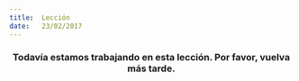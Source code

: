 ```yaml
---
title:  Lección
date:   23/02/2017
---
```


### <center>Todavía estamos trabajando en esta lección. Por favor, vuelva más tarde.</center>